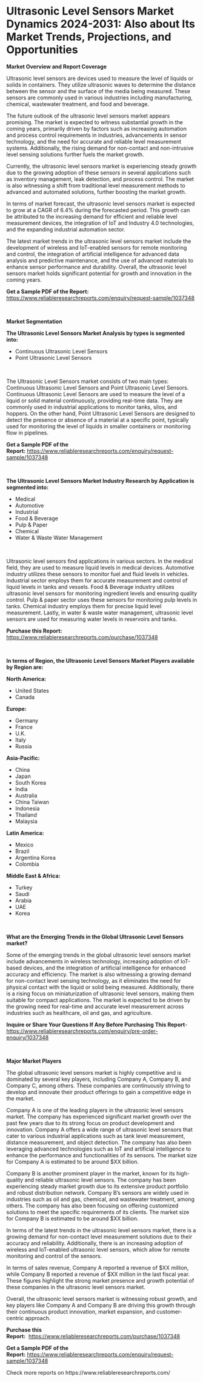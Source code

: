 <p><h1>Ultrasonic Level Sensors Market Dynamics 2024-2031: Also about Its Market Trends, Projections, and Opportunities</h1></p><p><strong>Market Overview and Report Coverage</strong></p>
<p><p>Ultrasonic level sensors are devices used to measure the level of liquids or solids in containers. They utilize ultrasonic waves to determine the distance between the sensor and the surface of the media being measured. These sensors are commonly used in various industries including manufacturing, chemical, wastewater treatment, and food and beverage.</p><p>The future outlook of the ultrasonic level sensors market appears promising. The market is expected to witness substantial growth in the coming years, primarily driven by factors such as increasing automation and process control requirements in industries, advancements in sensor technology, and the need for accurate and reliable level measurement systems. Additionally, the rising demand for non-contact and non-intrusive level sensing solutions further fuels the market growth.</p><p>Currently, the ultrasonic level sensors market is experiencing steady growth due to the growing adoption of these sensors in several applications such as inventory management, leak detection, and process control. The market is also witnessing a shift from traditional level measurement methods to advanced and automated solutions, further boosting the market growth.</p><p>In terms of market forecast, the ultrasonic level sensors market is expected to grow at a CAGR of 6.4% during the forecasted period. This growth can be attributed to the increasing demand for efficient and reliable level measurement devices, the integration of IoT and Industry 4.0 technologies, and the expanding industrial automation sector.</p><p>The latest market trends in the ultrasonic level sensors market include the development of wireless and IoT-enabled sensors for remote monitoring and control, the integration of artificial intelligence for advanced data analysis and predictive maintenance, and the use of advanced materials to enhance sensor performance and durability. Overall, the ultrasonic level sensors market holds significant potential for growth and innovation in the coming years.</p></p>
<p><strong>Get a Sample PDF of the Report:</strong> <a href="https://www.reliableresearchreports.com/enquiry/request-sample/1037348">https://www.reliableresearchreports.com/enquiry/request-sample/1037348</a></p>
<p>&nbsp;</p>
<p><strong>Market Segmentation</strong></p>
<p><strong>The Ultrasonic Level Sensors Market Analysis by types is segmented into:</strong></p>
<p><ul><li>Continuous Ultrasonic Level Sensors</li><li>Point Ultrasonic Level Sensors</li></ul></p>
<p>&nbsp;</p>
<p><p>The Ultrasonic Level Sensors market consists of two main types: Continuous Ultrasonic Level Sensors and Point Ultrasonic Level Sensors. Continuous Ultrasonic Level Sensors are used to measure the level of a liquid or solid material continuously, providing real-time data. They are commonly used in industrial applications to monitor tanks, silos, and hoppers. On the other hand, Point Ultrasonic Level Sensors are designed to detect the presence or absence of a material at a specific point, typically used for monitoring the level of liquids in smaller containers or monitoring flow in pipelines.</p></p>
<p><strong>Get a Sample PDF of the Report:</strong>&nbsp;<a href="https://www.reliableresearchreports.com/enquiry/request-sample/1037348">https://www.reliableresearchreports.com/enquiry/request-sample/1037348</a></p>
<p>&nbsp;</p>
<p><strong>The Ultrasonic Level Sensors Market Industry Research by Application is segmented into:</strong></p>
<p><ul><li>Medical</li><li>Automotive</li><li>Industrial</li><li>Food & Beverage</li><li>Pulp & Paper</li><li>Chemical</li><li>Water & Waste Water Management</li></ul></p>
<p>&nbsp;</p>
<p><p>Ultrasonic level sensors find applications in various sectors. In the medical field, they are used to measure liquid levels in medical devices. Automotive industry utilizes these sensors to monitor fuel and fluid levels in vehicles. Industrial sector employs them for accurate measurement and control of liquid levels in tanks and vessels. Food & Beverage industry utilizes ultrasonic level sensors for monitoring ingredient levels and ensuring quality control. Pulp & paper sector uses these sensors for monitoring pulp levels in tanks. Chemical industry employs them for precise liquid level measurement. Lastly, in water & waste water management, ultrasonic level sensors are used for measuring water levels in reservoirs and tanks.</p></p>
<p><strong>Purchase this Report:</strong>&nbsp; <a href="https://www.reliableresearchreports.com/purchase/1037348">https://www.reliableresearchreports.com/purchase/1037348</a></p>
<p>&nbsp;</p>
<p><strong>In terms of Region, the Ultrasonic Level Sensors Market Players available by Region are:</strong></p>
<p>
    <p> <strong> North America: </strong>
        <ul>
            <li>United States</li>
            <li>Canada</li>
        </ul>
        </p> 
    <p> <strong> Europe: </strong>
        <ul>
            <li>Germany</li>
            <li>France</li>
            <li>U.K.</li>
            <li>Italy</li>
            <li>Russia</li>
        </ul>
        </p> 
    <p> <strong> Asia-Pacific: </strong>
        <ul>
            <li>China</li>
            <li>Japan</li>
            <li>South Korea</li>
            <li>India</li>
            <li>Australia</li>
            <li>China Taiwan</li>
            <li>Indonesia</li>
            <li>Thailand</li>
            <li>Malaysia</li>
        </ul>
        </p> 
    <p> <strong> Latin America: </strong>
        <ul>
            <li>Mexico</li>
            <li>Brazil</li>
            <li>Argentina Korea</li>
            <li>Colombia</li>
        </ul>
        </p> 
    <p> <strong> Middle East & Africa: </strong>
        <ul>
            <li>Turkey</li>
            <li>Saudi</li>
            <li>Arabia</li>
            <li>UAE</li>
            <li>Korea</li>
        </ul>
    </p>
    </p>
<p>&nbsp;</p>
<p><strong>What are the Emerging Trends in the Global Ultrasonic Level Sensors market?</strong></p>
<p><p>Some of the emerging trends in the global ultrasonic level sensors market include advancements in wireless technology, increasing adoption of IoT-based devices, and the integration of artificial intelligence for enhanced accuracy and efficiency. The market is also witnessing a growing demand for non-contact level sensing technology, as it eliminates the need for physical contact with the liquid or solid being measured. Additionally, there is a rising focus on miniaturization of ultrasonic level sensors, making them suitable for compact applications. The market is expected to be driven by the growing need for real-time and accurate level measurement across industries such as healthcare, oil and gas, and agriculture.</p></p>
<p><strong>Inquire or Share Your Questions If Any Before Purchasing This Report</strong>- <a href="https://www.reliableresearchreports.com/enquiry/pre-order-enquiry/1037348">https://www.reliableresearchreports.com/enquiry/pre-order-enquiry/1037348</a></p>
<p>&nbsp;</p>
<p><strong>Major Market Players</strong></p>
<p><p>The global ultrasonic level sensors market is highly competitive and is dominated by several key players, including Company A, Company B, and Company C, among others. These companies are continuously striving to develop and innovate their product offerings to gain a competitive edge in the market.</p><p>Company A is one of the leading players in the ultrasonic level sensors market. The company has experienced significant market growth over the past few years due to its strong focus on product development and innovation. Company A offers a wide range of ultrasonic level sensors that cater to various industrial applications such as tank level measurement, distance measurement, and object detection. The company has also been leveraging advanced technologies such as IoT and artificial intelligence to enhance the performance and functionalities of its sensors. The market size for Company A is estimated to be around $XX billion.</p><p>Company B is another prominent player in the market, known for its high-quality and reliable ultrasonic level sensors. The company has been experiencing steady market growth due to its extensive product portfolio and robust distribution network. Company B’s sensors are widely used in industries such as oil and gas, chemical, and wastewater treatment, among others. The company has also been focusing on offering customized solutions to meet the specific requirements of its clients. The market size for Company B is estimated to be around $XX billion.</p><p>In terms of the latest trends in the ultrasonic level sensors market, there is a growing demand for non-contact level measurement solutions due to their accuracy and reliability. Additionally, there is an increasing adoption of wireless and IoT-enabled ultrasonic level sensors, which allow for remote monitoring and control of the sensors.</p><p>In terms of sales revenue, Company A reported a revenue of $XX million, while Company B reported a revenue of $XX million in the last fiscal year. These figures highlight the strong market presence and growth potential of these companies in the ultrasonic level sensors market.</p><p>Overall, the ultrasonic level sensors market is witnessing robust growth, and key players like Company A and Company B are driving this growth through their continuous product innovation, market expansion, and customer-centric approach.</p></p>
<p><strong>Purchase this Report:</strong>&nbsp;&nbsp;<a href="https://www.reliableresearchreports.com/purchase/1037348">https://www.reliableresearchreports.com/purchase/1037348</a></p>
<p></p>
<p><strong>Get a Sample PDF of the Report:</strong>&nbsp;<a href="https://www.reliableresearchreports.com/enquiry/request-sample/1037348">https://www.reliableresearchreports.com/enquiry/request-sample/1037348</a></p>
<p>Check more reports on https://www.reliableresearchreports.com/</p>